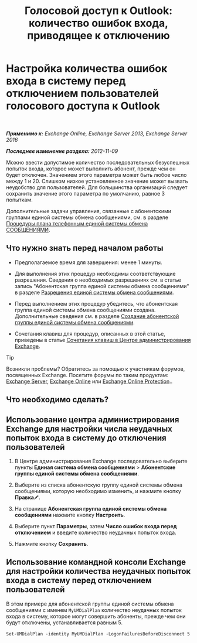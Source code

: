 ﻿---
title: 'Голосовой доступ к Outlook: количество ошибок входа, приводящее к отключению'
TOCTitle: Настройка количества ошибок входа в систему перед отключением пользователей голосового доступа к Outlook
ms:assetid: 02f93888-168c-44bb-8cf6-17f5fcc3d733
ms:mtpsurl: https://technet.microsoft.com/ru-ru/library/Ee423537(v=EXCHG.150)
ms:contentKeyID: 50487359
ms.date: 05/22/2018
mtps_version: v=EXCHG.150
ms.translationtype: MT
---

# Настройка количества ошибок входа в систему перед отключением пользователей голосового доступа к Outlook

 

_**Применимо к:** Exchange Online, Exchange Server 2013, Exchange Server 2016_

_**Последнее изменение раздела:** 2012-11-09_

Можно ввести допустимое количество последовательных безуспешных попыток входа, которое может выполнить абонент, прежде чем он будет отключен. Значением этого параметра может быть любое число между 1 и 20. Слишком низкое установленное значение может вызвать неудобство для пользователей. Для большинства организаций следует сохранить значение этого параметра по умолчанию, равное 3 попыткам.

Дополнительные задачи управления, связанные с абонентскими группами единой системы обмена сообщениями, см. в разделе [Процедуры плана телефонным единой системы обмена СООБЩЕНИЯМИ](um-dial-plan-procedures-exchange-2013-help.md).

## Что нужно знать перед началом работы

  - Предполагаемое время для завершения: менее 1 минуты.

  - Для выполнения этих процедур необходимы соответствующие разрешения. Сведения о необходимых разрешениях см. в статье запись "Абонентская группа единой системы обмена сообщениями" в разделе [Разрешения единой системы обмена сообщениями](unified-messaging-permissions-exchange-2013-help.md).

  - Перед выполнением этих процедур убедитесь, что абонентская группа единой системы обмена сообщениями создана. Дополнительные сведения см. в разделе [Создание абонентской группы единой системы обмена сообщениями](https://docs.microsoft.com/ru-ru/exchange/voice-mail-unified-messaging/connect-voice-mail-system/create-um-dial-plan).

  - Сочетания клавиш для процедур, описанных в этой статье, приведены в статье [Сочетания клавиш в Центре администрирования Exchange](keyboard-shortcuts-in-the-exchange-admin-center-exchange-online-protection-help.md).

> [!TIP]  
> Возникли проблемы? Обратитесь за помощью к участникам форумов, посвященных Exchange. Посетите форумы по таким продуктам: <a href="https://go.microsoft.com/fwlink/p/?linkid=60612">Exchange Server</a>, <a href="https://go.microsoft.com/fwlink/p/?linkid=267542">Exchange Online</a> или <a href="https://go.microsoft.com/fwlink/p/?linkid=285351">Exchange Online Protection</a>..


## Что необходимо сделать?

## Использование центра администрирования Exchange для настройки числа неудачных попыток входа в систему до отключения пользователей

1.  В Центре администрирования Exchange последовательно выберите пункты **Единая система обмена сообщениями** \> **Абонентские группы единой системы обмена сообщениями**.

2.  Выберите из списка абонентскую группу единой системы обмена сообщениями, которую необходимо изменить, и нажмите кнопку **Правка**![Значок редактирования](images/Bb124582.6f53ccb2-1f13-4c02-bea0-30690e6ea71d(EXCHG.150).gif "Значок редактирования").

3.  На странице **Абонентская группа единой системы обмена сообщениями** нажмите кнопку **Настроить**.

4.  Выберите пункт **Параметры**, затем **Число ошибок входа перед отключением** и введите количество неудачных попыток входа.

5.  Нажмите кнопку **Сохранить**.

## Использование командной консоли Exchange для настройки количества неудачных попыток входа в систему перед отключением пользователей

В этом примере для абонентской группы единой системы обмена сообщениями с именем `MyUMDialPlan` количество неудачных попыток входа в систему, которое могут совершить абоненты, прежде чем они будут отключены, устанавливается равным 5.

    Set-UMDialPlan -identity MyUMDialPlan -LogonFailuresBeforeDisconnect 5

